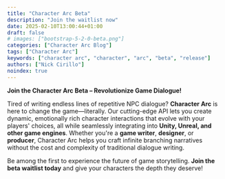 ```yaml
---
title: "Character Arc Beta"
description: "Join the waitlist now"
date: 2025-02-10T13:00:44+01:00
draft: false
# images: ["bootstrap-5-2-0-beta.png"]
categories: ["Character Arc Blog"]
tags: ["Character Arc"]
keywords: ["character arc", "character", "arc", "beta", "release"]
authors: ["Nick Cirillo"]
noindex: true
---
```


**Join the Character Arc Beta – Revolutionize Game Dialogue!**  

Tired of writing endless lines of repetitive NPC dialogue? **Character Arc** is here to change the game—literally. Our cutting-edge API lets you create dynamic, emotionally rich character interactions that evolve with your players' choices, all while seamlessly integrating into **Unity, Unreal, and other game engines**. Whether you're a **game writer**, **designer**, or **producer**, Character Arc helps you craft infinite branching narratives without the cost and complexity of traditional dialogue writing.  

Be among the first to experience the future of game storytelling. **Join the beta waitlist today** and give your characters the depth they deserve!